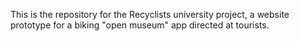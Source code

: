 This is the repository for the Recyclists university project, a website prototype for a biking "open museum" app directed at tourists.
